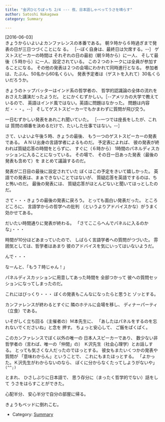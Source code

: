 ```yaml
---
title: "金沢ひとりぼっち 2/4 --- 夜、日本語しゃべってうさを晴らす"
author: Satoshi Nakagawa
category: Summary

---
```


[2016-06-03]  
 きょうからいよいよカンファレンスの本番である。
朝９時から６時過ぎまで発表の日が三日つづくことにな
る。
［--ぼく自身は、最終日は欠席する。--］
ゲストスピーカーの時間は
それぞれの日の最初（朝９時から）に一人、
そして最後（５時から）に一人、設定されている。
この２つのトークには全員が参加することになる。
その他の発表は２つの会場にわかれて同時進行となる。
参加者は、たぶん、50名から60名くらい。
発表予定者は（ゲストを入れて）30名くらいだろうか。

 きょうのトップバッターはインド系の哲学者の、
哲学的認識論の全体の流れをおさえた講演だったようだ。
とにかくむずかしい。［--アメリカの大学で教えているので、
英語はインド風ではない。英語に問題はなかった。
問題は内容だ・・・。--］
そしてゲストスピーカーでもかまわずに質問が飛び交う。

 一日むずかしい発表をあれこれ聞いていた。
［--一つでは座長をしたが、これは
質問の順番を決めるだけで、たいした仕事ではない。--］

 さて、いよいよ午後５時、きょうの最後、
もう一つのゲストスピーカーの発表である。
ＡＮＵ出身の言語学者によるものだ。
予定表によれば、
彼の発表が終われば質疑応答の時間をとらずに、
すぐに（６時から）
1時間のパネルディスカッションに入ることになっている。
その場で、
その日一日あった発表（最後の発表も含めて）を
まとめて議論するのだ。

 発表が二日目の最後に設定されていた
ぼくはこの予定をきいて嬉しかった。
英語での発表は、まぁできないことではないが、
質疑応答を英語でするのは、ちと怖いのだ。
最後の発表には、
質疑応答がほとんどないと聞いてほっとしたのだ。

 さて・・・きょうの最後の発表に戻ろう。
とっても面白い発表だった。
ところどころに、
言語学からの哲学への批判
（というよりアドバイスかな）がうまく効かせてある。

 だいたい時間通りに発表が終わる。
「さてここらへんでパネルに入るのかな」・・・

<!--more-->

 時間が10分ほどあまっていたので、
しばらく言語学者への質問がつづいた。
雰囲気としては、哲学者はあまり
彼のアドバイスを気にいってはいないようだ。

 んで・・・

 なーんと、「もう７時じゃん！」

 パネルディスカッションに用意してあった時間を
全部つかって
彼への質問セッションになってしまったのだ。

 これにはびっくり・・・
ぼくの発表もこんなになったらと思うと
ゾッとする。

 カンファレンスが終わるとすぐに
隣のホテルに会場を移し、
ディナーパーティ（立食）である。

 いそがしく立ち回る（主催者の）Ｍ本先生に、
「あしたはパネルをするのを忘れないでくださいね」と念を
押す。
ちょっと安心して、
ご飯をぱくぱく。

 このカンファレンスでぼく以外の唯一の
日本人スピーカーであり、
数少ない非哲学者の（言わば、唯一の「仲間」の）
Ｋ沢先生（社会心理学）とお話しする。
とっても気さくな人だったのでほっとする。
彼女もまたいくつかの発表や質問が
「意味わからん」ということで、
これにもまたほっとする。
「よかった。Ｋ沢先生がわからないのなら、
ぼくに分からなくたってしようがないや」 `(^^;)`

 とまれ、
ひさしぶりに日本語で、
思う存分に（まったく哲学的でない）話をして
うさをはらすことができた。

 心配半分、
安心半分で自分の部屋に帰る。

 きょうもベッドに倒れこむ。

- Category: [Summary](categories.html#Summary)

